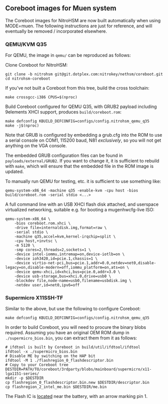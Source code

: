 ## Coreboot images for Muen system

The Coreboot images for NitroHSM are now built automatically when using MODE=muen. The following instructions are just for reference, and will eventually be removed / incorporated elsewhere.

### QEMU/KVM Q35

For QEMU, the image in `qemu/` can be reproduced as follows:

Clone Coreboot for NitroHSM:

```
git clone -b nitrohsm git@git.dotplex.com:nitrokey/nethsm/coreboot.git
cd nitrohsm-coreboot
```

If you've not built a Coreboot from this tree, build the cross toolchain:

```
make crossgcc-i386 CPUS=$(nproc)
```

Build Coreboot configured for QEMU Q35, with GRUB2 payload including 9elements XHCI support, produces `build/coreboot.rom`:

```
make defconfig KBUILD_DEFCONFIG=configs/config.nitrohsm_qemu_q35
make -j$(nproc)
```

Note that GRUB is configured by embedding a grub.cfg into the ROM to use a serial console on COM1, 115200 baud, N81 _exclusively_, so you will not get anything on the VGA console.

The embedded GRUB configuration files can be found in `payloads/external/GRUB2`. If you want to change it, it is sufficient to rebuild with `make`, which will ensure that the embedded file in the ROM image is updated.

To manually run QEMU for testing, etc. it is sufficient to use something like:

```
qemu-system-x86_64 -machine q35 -enable-kvm -cpu host -bios build/coreboot.rom -serial stdio <...>
```

A full command line with an USB XHCI flash disk attached, and userspace virtualized networking, suitable e.g. for booting a mugenhwcfg-live ISO:

```
qemu-system-x86_64 \
    -bios coreboot.rom.xhci \
    -drive file=internaldisk.img,format=raw \
    -serial stdio \
    -machine q35,accel=kvm,kernel-irqchip=split \
    -cpu host,+invtsc \
    -m 5120 \
    -smp cores=2,threads=2,sockets=1 \
    -device intel-iommu,intremap=on,device-iotlb=on \
    -device ioh3420,id=pcie.1,chassis=1 \
    -device virtio-net-pci,bus=pcie.1,addr=0.0,netdev=net0,disable-legacy=on,disable-modern=off,iommu_platform=on,ats=on \
    -device qemu-xhci,id=xhci,bus=pcie.0,addr=3.0 \
    -device usb-storage,bus=xhci.0,drive=usb0 \
    -blockdev file,node-name=usb0,filename=usbdisk.img \
    -netdev user,id=net0,ipv6=off
```

### Supermicro X11SSH-TF

Similar to the above, but use the following to configure Coreboot:

```
make defconfig KBUILD_DEFCONFIG=configs/config.nitrohsm_qemu_q35
```

In order to build Coreboot, you will need to procure the binary blobs required. Assuming you have an original OEM ROM dump in `./supermicro_bios.bin`, you can extract them from it as follows:

```
# ifdtool is built by Coreboot in build/util/ifdtool/ifdtool
ifdtool -x ./supermicro_bios.bin
# Disable ME by switching on the HAP bit
ifdtool -M 1 ./flashregion_0_flashdescriptor.bin
# Copy to your Coreboot tree
DESTDIR=PATH/TO/coreboot/3rdparty/blobs/mainboard/supermicro/x11-lga1151-series/
mkdir -p $DESTDIR
cp flashregion_0_flashdescriptor.bin.new $DESTDIR/descriptor.bin
cp flashregion_2_intel_me.bin $DESTDIR/me.bin
```

The Flash IC is [located](https://doc.coreboot.org/mainboard/supermicro/x11-lga1151-series/x11ssh-tf/x11ssh-tf.html) near the battery, with an arrow marking pin 1.
